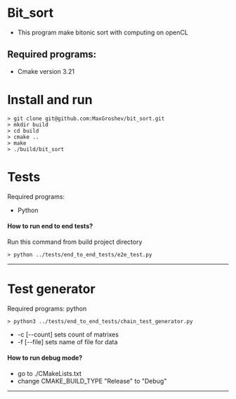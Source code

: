 # Bit_sort
- This program make bitonic sort with computing on openCL

## Required programs:

-  Cmake version  3.21


# Install and run
```
> git clone git@github.com:MaxGroshev/bit_sort.git
> mkdir build
> cd build
> cmake ..
> make
> ./build/bit_sort

```

# Tests
Required programs:

- Python


#### How to run end to end tests?
Run this command from build project directory
```
> python ../tests/end_to_end_tests/e2e_test.py

```
---

# Test generator
Required programs:
python
```
> python3 ../tests/end_to_end_tests/chain_test_generator.py

```
 - -c  [--count] sets count of matrixes
 - -f [--file] sets name of file for data

#### How to run debug mode?
- go to  ./CMakeLists.txt
- change CMAKE_BUILD_TYPE "Release" to "Debug"

---
